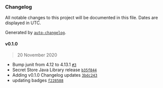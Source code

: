 ### Changelog

All notable changes to this project will be documented in this file. Dates are displayed in UTC.

Generated by [`auto-changelog`](https://github.com/CookPete/auto-changelog).

#### v0.1.0

> 20 November 2020

- Bump junit from 4.12 to 4.13.1 [`#3`](https://github.com/nevermined-io/secret-store-client-java/pull/3)
- Secret Store Java Library release [`b35f844`](https://github.com/nevermined-io/secret-store-client-java/commit/b35f8443967f3a71666679d5515ed46bfd8d4eb0)
- Adding v0.1.0 Changelog updates [`3bdc243`](https://github.com/nevermined-io/secret-store-client-java/commit/3bdc243abf9d108ecc3811da7779f18f29d770ee)
- updating badges [`f228588`](https://github.com/nevermined-io/secret-store-client-java/commit/f22858898126980980630972cf5c2993e530e19c)
